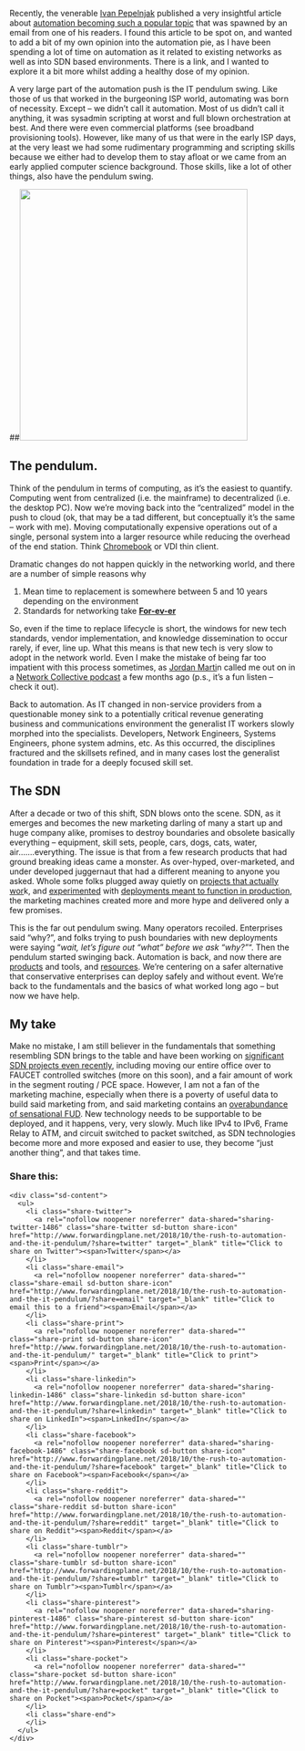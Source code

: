 Recently, the venerable [Ivan Pepelnjak](https://blog.ipspace.net) published a very insightful article about [automation becoming such a popular topic](https://blog.ipspace.net/2018/10/why-is-network-automation-such-hot-topic.html) that was spawned by an email from one of his readers. I found this article to be spot on, and wanted to add a bit of my own opinion into the automation pie, as I have been spending a lot of time on automation as it related to existing networks as well as into SDN based environments. There is a link, and I wanted to explore it a bit more whilst adding a healthy dose of my opinion.

A very large part of the automation push is the IT pendulum swing. Like those of us that worked in the burgeoning ISP world, automating was born of necessity. Except &#8211; we didn&#8217;t call it automation. Most of us didn&#8217;t call it anything, it was sysadmin scripting at worst and full blown orchestration at best. And there were even commercial platforms (see broadband provisioning tools). However, like many of us that were in the early ISP days, at the very least we had some rudimentary programming and scripting skills because we either had to develop them to stay afloat or we came from an early applied computer science background. Those skills, like a lot of other things, also have the pendulum swing.

##<img class="size-large aligncenter" src="https://media.giphy.com/media/ttTKR0wqCUCt2/giphy.gif" width="400" height="441" /> 

## The pendulum.

Think of the pendulum in terms of computing, as it&#8217;s the easiest to quantify. Computing went from centralized (i.e. the mainframe) to decentralized (i.e. the desktop PC). Now we&#8217;re moving back into the &#8220;centralized&#8221; model in the push to cloud (ok, that may be a tad different, but conceptually it&#8217;s the same &#8211; work with me). Moving computationally expensive operations out of a single, personal system into a larger resource while reducing the overhead of the end station. Think [Chromebook](https://www.amazon.com/Google-Pixelbook-RAM-128GB-GA00122-US/dp/B075JSK7TR/ref=sr_1_4_acs_osp_osp19-42c2a08e-2d_2?s=pc&ie=UTF8&qid=1539871559&sr=1-4-acs&keywords=chromebook&tag=crverifiedexp-20&ascsubtag=42c2a08e-2d48-4a89-8acb-841bc830f277&linkCode=oas&cv_ct_id=amzn1.osp.42c2a08e-2d48-4a89-8acb-841bc830f277&cv_ct_pg=search&cv_ct_wn=osp-search&pf_rd_s=desktop-sx-inline&pd_rd_w=qgIuG&pf_rd_i=chromebook&pd_rd_wg=OLHr0&pf_rd_p=53b688eb-671a-4acd-886f-dc89fa36d3d2&pf_rd_t=301&pd_rd_r=4d4ed571-35bf-4be9-860c-7deaa1ce8cc4&pf_rd_r=QNRHZW6VWAWZ13HMDGF7&pf_rd_m=ATVPDKIKX0DER&creativeASIN=B075JSK7TR&pf_rd_p=53b688eb-671a-4acd-886f-dc89fa36d3d2&pd_rd_wg=OLHr0&pd_rd_i=B075JSK7TR&pf_rd_s=desktop-sx-inline&pf_rd_t=301&pf_rd_i=chromebook&pf_rd_m=ATVPDKIKX0DER&pd_rd_w=qgIuG&pf_rd_r=QNRHZW6VWAWZ13HMDGF7&pd_rd_r=4d4ed571-35bf-4be9-860c-7deaa1ce8cc4) or VDI thin client.

Dramatic changes do not happen quickly in the networking world, and there are a number of simple reasons why

  1. Mean time to replacement is somewhere between 5 and 10 years depending on the environment
  2. Standards for networking take <span style="text-decoration: underline;"><strong>For-ev-er</strong></span>

So, even if the time to replace lifecycle is short, the windows for new tech standards, vendor implementation, and knowledge dissemination to occur rarely, if ever, line up. What this means is that new tech is very slow to adopt in the network world. Even I make the mistake of being far too impatient with this process sometimes, as [Jordan Marti](https://twitter.com/bcjordo?lang=en)n called me out on in a [Network Collective podcast](https://thenetworkcollective.com/2018/02/otc-nfd17/) a few months ago (p.s., it&#8217;s a fun listen &#8211; check it out).

Back to automation. As IT changed in non-service providers from a questionable money sink to a potentially critical revenue generating business and communications environment the generalist IT workers slowly morphed into the specialists. Developers, Network Engineers, Systems Engineers, phone system admins, etc. As this occurred, the disciplines fractured and the skillsets refined, and in many cases lost the generalist foundation in trade for a deeply focused skill set.

## The SDN

After a decade or two of this shift, SDN blows onto the scene. SDN, as it emerges and becomes the new marketing darling of many a start up and huge company alike, promises to destroy boundaries and obsolete basically everything &#8211; equipment, skill sets, people, cars, dogs, cats, water, air&#8230;&#8230;.everything. The issue is that from a few research products that had ground breaking ideas came a monster. As over-hyped, over-marketed, and under developed juggernaut that had a different meaning to anyone you asked. Whole some folks plugged away quietly on [projects that actually wor](https://faucet.nz/)k, and [experimented](http://www.forwardingplane.net/2012/11/sdn-across-domains-in-the-wan-a-novice-look/) with [deployments meant to function in production](https://esnetupdates.wordpress.com/2015/11/03/esnets-nick-buraglio-leading-scinets-first-sdn-effort-at-sc15/), the marketing machines created more and more hype and delivered only a few promises.

This is the far out pendulum swing. Many operators recoiled. Enterprises said &#8220;why?&#8221;, and folks trying to push boundaries with new deployments were saying &#8220;_wait, let&#8217;s figure out &#8220;what&#8221; before we ask &#8220;why?&#8221;_&#8220;. Then the pendulum started swinging back. Automation is back, and now there are [products](https://www.ansible.com/) and tools, and [resources](https://www.ipspace.net/Hands-On_Network_Automation). We&#8217;re centering on a safer alternative that conservative enterprises can deploy safely and without event. We&#8217;re back to the fundamentals and the basics of what worked long ago &#8211; but now we have help.

## My take

Make no mistake, I am still believer in the fundamentals that something resembling SDN brings to the table and have been working on [significant SDN projects even recently](https://sc18.supercomputing.org/blog/), including moving our entire office over to FAUCET controlled switches (more on this soon), and a fair amount of work in the segment routing / PCE space. However, I am not a fan of the marketing machine, especially when there is a poverty of useful data to build said marketing from, and said marketing contains an [overabundance of sensational FUD](https://www.forwardingplane.net/2013/03/my-sdn-soapbox-now-with-ipv6/). New technology needs to be supportable to be deployed, and it happens, very, very slowly. Much like IPv4 to IPv6, Frame Relay to ATM, and circuit switched to packet switched, as SDN technologies become more and more exposed and easier to use, they become &#8220;just another thing&#8221;, and that takes time.

<div class="sharedaddy sd-sharing-enabled">
  <div class="robots-nocontent sd-block sd-social sd-social-icon-text sd-sharing">
    <h3 class="sd-title">
      Share this:
    </h3>
    
    <div class="sd-content">
      <ul>
        <li class="share-twitter">
          <a rel="nofollow noopener noreferrer" data-shared="sharing-twitter-1486" class="share-twitter sd-button share-icon" href="http://www.forwardingplane.net/2018/10/the-rush-to-automation-and-the-it-pendulum/?share=twitter" target="_blank" title="Click to share on Twitter"><span>Twitter</span></a>
        </li>
        <li class="share-email">
          <a rel="nofollow noopener noreferrer" data-shared="" class="share-email sd-button share-icon" href="http://www.forwardingplane.net/2018/10/the-rush-to-automation-and-the-it-pendulum/?share=email" target="_blank" title="Click to email this to a friend"><span>Email</span></a>
        </li>
        <li class="share-print">
          <a rel="nofollow noopener noreferrer" data-shared="" class="share-print sd-button share-icon" href="http://www.forwardingplane.net/2018/10/the-rush-to-automation-and-the-it-pendulum/" target="_blank" title="Click to print"><span>Print</span></a>
        </li>
        <li class="share-linkedin">
          <a rel="nofollow noopener noreferrer" data-shared="sharing-linkedin-1486" class="share-linkedin sd-button share-icon" href="http://www.forwardingplane.net/2018/10/the-rush-to-automation-and-the-it-pendulum/?share=linkedin" target="_blank" title="Click to share on LinkedIn"><span>LinkedIn</span></a>
        </li>
        <li class="share-facebook">
          <a rel="nofollow noopener noreferrer" data-shared="sharing-facebook-1486" class="share-facebook sd-button share-icon" href="http://www.forwardingplane.net/2018/10/the-rush-to-automation-and-the-it-pendulum/?share=facebook" target="_blank" title="Click to share on Facebook"><span>Facebook</span></a>
        </li>
        <li class="share-reddit">
          <a rel="nofollow noopener noreferrer" data-shared="" class="share-reddit sd-button share-icon" href="http://www.forwardingplane.net/2018/10/the-rush-to-automation-and-the-it-pendulum/?share=reddit" target="_blank" title="Click to share on Reddit"><span>Reddit</span></a>
        </li>
        <li class="share-tumblr">
          <a rel="nofollow noopener noreferrer" data-shared="" class="share-tumblr sd-button share-icon" href="http://www.forwardingplane.net/2018/10/the-rush-to-automation-and-the-it-pendulum/?share=tumblr" target="_blank" title="Click to share on Tumblr"><span>Tumblr</span></a>
        </li>
        <li class="share-pinterest">
          <a rel="nofollow noopener noreferrer" data-shared="sharing-pinterest-1486" class="share-pinterest sd-button share-icon" href="http://www.forwardingplane.net/2018/10/the-rush-to-automation-and-the-it-pendulum/?share=pinterest" target="_blank" title="Click to share on Pinterest"><span>Pinterest</span></a>
        </li>
        <li class="share-pocket">
          <a rel="nofollow noopener noreferrer" data-shared="" class="share-pocket sd-button share-icon" href="http://www.forwardingplane.net/2018/10/the-rush-to-automation-and-the-it-pendulum/?share=pocket" target="_blank" title="Click to share on Pocket"><span>Pocket</span></a>
        </li>
        <li class="share-end">
        </li>
      </ul>
    </div>
  </div>
</div>
